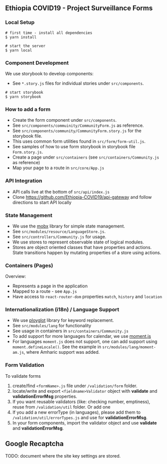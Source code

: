## Ethiopia COVID19 - Project Surveillance Forms

### Local Setup

```
# first time - install all dependencies
$ yarn install

# start the server
$ yarn local
```

### Component Development

We use storybook to develop components:

- See `*.story.js` files for individual stories under `src/components`.

```
# start storybook
$ yarn storybook
```

### How to add a form

- Create the form component under `src/components`.
- See `src/components/commuinity/CommunityForm.js` as reference.
- See `src/components/community/CommunityForm.story.js` for the storybook file.
- This uses common form utilities found in `src/form/form-util.js`.
- See samples of how to use form storybook in storybook file `Form.story.js`.
- Create a page under `src/containers` (see `src/containers/Community.js` as reference)
- Map your page to a route in `src/core/App.js`

### API Integration

- API calls live at the bottom of `src/api/index.js`
- Clone https://github.com/Ethiopia-COVID19/api-gateway and follow directions to start API locally

### State Management

- We use the [mobx](https://github.com/mobxjs/mobx) library for simple state management.
- See `src/modules/resource/LanguageStore.js`.
- See `src/controllers/Community.js` for usage.
- We use stores to represent observable state of logical modules.
- Stores are object oriented classes that have properties and actions. State transitions happen by mutating properties of a store using actions.

### Containers (Pages)

Overview:

- Represents a page in the application
- Mapped to a route - see `App.js`
- Have access to `react-router-dom` properties `match`, `history` and `location`

### Internationalization (i18n) / Language Support

- We use [ployglot](http://airbnb.io/polyglot.js/polyglot.html) library for keyword replacement.
- See `src/modules/lang` for functionality
- See usage in containers in `src/containers/Community.js`
- To add support for more languages for calendar, we use [moment.js](https://momentjs.com/docs/#/i18n/)
- For languages `moment.js` does not support, one can add support using `moment.defineLocale()`. See the example in `src/modules/lang/moment-am.js`, where Amharic support was added.

### Form Validation

To validate forms

1. create/find `<formName>.js` file under `/validation/form` folder.
2. locate/write and export `<fieldname>Validator` object with **validate** and **validationErrorMsg** properties.
3. If you want reusable validators (like: checking number, emptiness), reuse from `/validation/util` folder. Or add one
4. If you add a new errorType (in languages), please add them to `/validation/util/errorTypes.js` and use for **validationErrorMsg**.
5. In your form components, import the validator object and use **validate** and **validationErrorMsg**.

## Google Recaptcha

TODO: document where the site key settings are stored.
